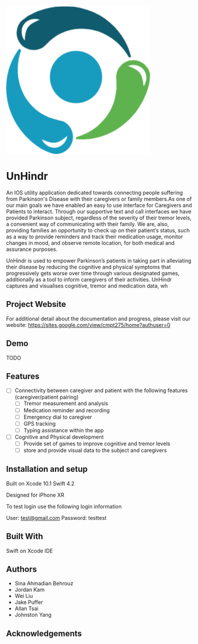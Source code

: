 ![logo](img/UnHindr_logo.png)
# UnHindr

An IOS utility application dedicated towards connecting people suffering from Parkinson's Disease with their caregivers or family members.As one of our main goals we have enabled an easy to use interface for Caregivers and Patients to interact. Through our supportive text and call interfaces we have provided Parkinson subject, regardless of the severity of their tremor levels, a convenient way of communicating with their family. We are, also, providing families an opportunity to check up on their patient’s status, such as a  way to provide reminders and track their medication usage, monitor changes in mood, and observe remote location, for both medical and assurance purposes. 

UnHindr is used to empower Parkinson’s patients in taking part in alleviating their disease by reducing the cognitive and physical symptoms that progressively gets worse over time through various designated games, additionally as a tool to inform caregivers of their activities.  UnHindr captures and visualises cognitive, tremor and medication data, wh

## Project Website
For additional detail about the documentation and progress, please visit our website:
https://sites.google.com/view/cmpt275/home?authuser=0

## Demo

TODO

## Features

* [ ] Connectivity between caregiver and patient with the following features (caregiver/patient pairing)
    * [ ] Tremor measurement and analysis
    * [ ] Medication reminder and recording
    * [ ] Emergency dial to caregiver
    * [ ] GPS tracking
    * [ ] Typing assistance within the app  
    
* [ ] Cognitive and Physical development
    * [ ] Provide set of games to improve cognitive and tremor levels
    * [ ] store and provide visual data to the subject and caregivers
    
## Installation and setup

Built on
Xcode 10.1
Swift 4.2

Designed for iPhone XR

To test login use the following login information

User: test@gmail.com
Password: testtest

## Built With

Swift on Xcode IDE

## Authors

* Sina Ahmadian Behrouz
* Jordan Kam
* Wei Liu
* Jake Puffer
* Allan Tsai
* Johnston Yang

## Acknowledgements
